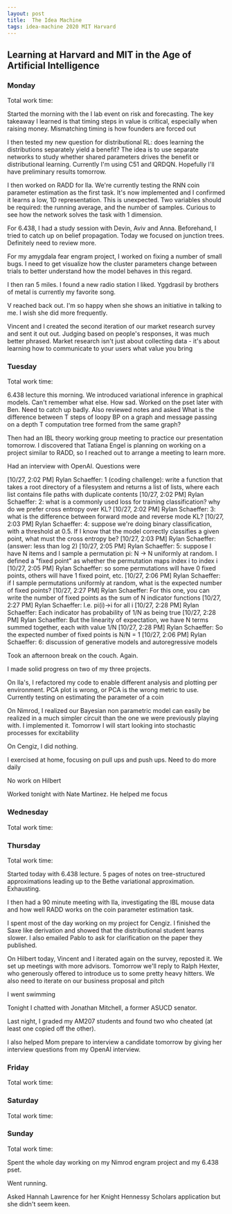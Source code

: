 ```yaml
---
layout: post
title:  The Idea Machine 
tags: idea-machine 2020 MIT Harvard
---
```


## Learning at Harvard and MIT in the Age of Artificial Intelligence

### Monday

Total work time: 

Started the morning with the I lab event on risk and forecasting. The key takeaway I learned is that timing steps in value is critical, especially when raising money. Mismatching timing is how founders are forced out

I then tested my new question for distributional RL: does learning the distributions separately yield a benefit? The idea is to use separate networks to study whether shared parameters drives the benefit or distributional learning. Currently I'm using C51 and QRDQN. Hopefully I'll have preliminary results tomorrow.

I then worked on RADD for Ila. We're currently testing the RNN coin parameter estimation as the first task. It's now implemented and I confirmed it learns a low, 1D representation. This is unexpected. Two variables should be required: the running average, and the number of samples. Curious to see how the network solves the task with 1 dimension.

For 6.438, I had a study session with Devin, Aviv and Anna. Beforehand, I tried to catch up on belief propagation. Today we focused on junction trees. Definitely need to review more.

For my amygdala fear engram project, I worked on fixing a number of small bugs. I need to get visualize how the cluster parameters change between trials to better understand how the model behaves in this regard.

I then ran 5 miles. I found a new radio station I liked. Yggdrasil by brothers of metal is currently my favorite song.

V reached back out. I'm so happy when she shows an initiative in talking to me. I wish she did more frequently.

Vincent and I created the second iteration of our market research survey and sent it out out. Judging based on people's responses, it was much better phrased. Market research isn't just about collecting data - it's about learning how to communicate to your users what value you bring


### Tuesday

Total work time: 

6.438 lecture this morning. We introduced variational inference in graphical models. Can't remember what else. How sad. Worked on the pset later with Ben. Need to catch up badly. Also reviewed notes and asked What is the difference between T steps of loopy BP on a graph and message passing on a depth T computation tree formed from the same graph?

Then had an IBL theory working group meeting to practice our presentation tomorrow. I discovered that Tatiana Engel is planning on working on a project similar to RADD, so I reached out to arrange a meeting to learn more.

Had an interview with OpenAI. Questions were

[10/27, 2:02 PM] Rylan Schaeffer: 1 (coding challenge): write a function that takes a root directory of a filesystem and returns a list of lists, where each list contains file paths with duplicate contents
[10/27, 2:02 PM] Rylan Schaeffer: 2: what is a commonly used loss for training classification? why do we prefer cross entropy over KL?
[10/27, 2:02 PM] Rylan Schaeffer: 3: what is the difference between forward mode and reverse mode KL?
[10/27, 2:03 PM] Rylan Schaeffer: 4: suppose we're doing binary classification, with a threshold at 0.5. If I know that the model correctly classifies a given point, what must the cross entropy be?
[10/27, 2:03 PM] Rylan Schaeffer: (answer: less than log 2)
[10/27, 2:05 PM] Rylan Schaeffer: 5: suppose I have N items and I sample a permutation pi: N -> N uniformly at random. I defined a "fixed point" as whether the permutation maps index i to index i
[10/27, 2:05 PM] Rylan Schaeffer: so some permutations will have 0 fixed points, others will have 1 fixed point, etc.
[10/27, 2:06 PM] Rylan Schaeffer: if I sample permutations uniformly at random, what is the expected number of fixed points?
[10/27, 2:27 PM] Rylan Schaeffer: For this one, you can write the number of fixed points as the sum of N indicator functions
[10/27, 2:27 PM] Rylan Schaeffer: I.e. pi(i)->i for all i
[10/27, 2:28 PM] Rylan Schaeffer: Each indicator has probability of 1/N as being true
[10/27, 2:28 PM] Rylan Schaeffer: But the linearity of expectation, we have N terms summed together, each with value 1/N
[10/27, 2:28 PM] Rylan Schaeffer: So the expected number of fixed points is N/N = 1
[10/27, 2:06 PM] Rylan Schaeffer: 6: discussion of generative models and autoregressive models

Took an afternoon break on the couch. Again.

I made solid progress on two of my three projects.

On Ila's, I refactored my code to enable different analysis and plotting per environment. PCA plot is wrong, or PCA is the wrong metric to use. Currently testing on estimating the parameter of a coin

On Nimrod, I realized our Bayesian non parametric model can easily be realized in a much simpler circuit than the one we were previously playing with. I implemented it. Tomorrow I will start looking into stochastic processes for excitability

On Cengiz, I did nothing.

I exercised at home, focusing on pull ups and push ups. Need to do more daily

No work on Hilbert

Worked tonight with Nate Martinez. He helped me focus

### Wednesday

Total work time: 

### Thursday

Total work time: 

Started today with 6.438 lecture. 5 pages of notes on tree-structured approximations leading up to the Bethe variational approximation. Exhausting.

I then had a 90 minute meeting with Ila, investigating the IBL mouse data and how well RADD works on the coin parameter estimation task.

I spent most of the day working on my project for Cengiz. I finished the Saxe like derivation and showed that the distributional student learns slower. I also emailed Pablo to ask for clarification on the paper they published.

On Hilbert today, Vincent and I iterated again on the survey, reposted it. We set up meetings with more advisors. Tomorrow we'll reply to Ralph Hexter, who generously offered to introduce us to some pretty heavy hitters. We also need to iterate on our business proposal and pitch

I went swimming

Tonight I chatted with Jonathan Mitchell, a former ASUCD senator.

Last night, I graded my AM207 students and found two who cheated (at least one copied off the other).

I also helped Mom prepare to interview a candidate tomorrow by giving her interview questions from my OpenAI interview.



### Friday

Total work time: 

### Saturday

Total work time: 

### Sunday

Total work time: 


Spent the whole day working on my Nimrod engram project and my 6.438 pset.

Went running.

Asked Hannah Lawrence for her Knight Hennessy Scholars application but she didn't seem keen.
